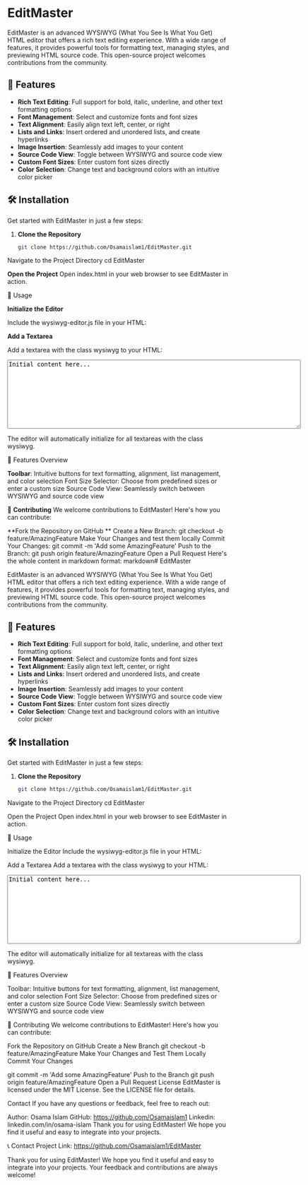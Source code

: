 # EditMaster

EditMaster is an advanced WYSIWYG (What You See Is What You Get) HTML editor that offers a rich text editing experience. With a wide range of features, it provides powerful tools for formatting text, managing styles, and previewing HTML source code. This open-source project welcomes contributions from the community.

## 🚀 Features

- **Rich Text Editing**: Full support for bold, italic, underline, and other text formatting options
- **Font Management**: Select and customize fonts and font sizes
- **Text Alignment**: Easily align text left, center, or right
- **Lists and Links**: Insert ordered and unordered lists, and create hyperlinks
- **Image Insertion**: Seamlessly add images to your content
- **Source Code View**: Toggle between WYSIWYG and source code view
- **Custom Font Sizes**: Enter custom font sizes directly
- **Color Selection**: Change text and background colors with an intuitive color picker

## 🛠️ Installation

Get started with EditMaster in just a few steps:

1. **Clone the Repository**
   ```bash
   git clone https://github.com/Osamaislam1/EditMaster.git

Navigate to the Project Directory
cd EditMaster

**Open the Project**
Open index.html in your web browser to see EditMaster in action.

📖 Usage

**Initialize the Editor**

Include the wysiwyg-editor.js file in your HTML:
<script src="wysiwyg-editor.js" defer></script>

**Add a Textarea**

Add a textarea with the class wysiwyg to your HTML:
<textarea id="myEditor" class="wysiwyg" rows="10" cols="80">Initial content here...</textarea>
The editor will automatically initialize for all textareas with the class wysiwyg.

🔧 Features Overview

**Toolbar**: Intuitive buttons for text formatting, alignment, list management, and color selection
Font Size Selector: Choose from predefined sizes or enter a custom size
Source Code View: Seamlessly switch between WYSIWYG and source code view

🤝 **Contributing**
We welcome contributions to EditMaster! Here's how you can contribute:

**Fork the Repository on GitHub
**
Create a New Branch: git checkout -b feature/AmazingFeature
Make Your Changes and test them locally
Commit Your Changes: git commit -m 'Add some AmazingFeature'
Push to the Branch: git push origin feature/AmazingFeature
Open a Pull Request
Here's the whole content in markdown format:
markdown# EditMaster

EditMaster is an advanced WYSIWYG (What You See Is What You Get) HTML editor that offers a rich text editing experience. With a wide range of features, it provides powerful tools for formatting text, managing styles, and previewing HTML source code. This open-source project welcomes contributions from the community.


## 🚀 Features

- **Rich Text Editing**: Full support for bold, italic, underline, and other text formatting options
- **Font Management**: Select and customize fonts and font sizes
- **Text Alignment**: Easily align text left, center, or right
- **Lists and Links**: Insert ordered and unordered lists, and create hyperlinks
- **Image Insertion**: Seamlessly add images to your content
- **Source Code View**: Toggle between WYSIWYG and source code view
- **Custom Font Sizes**: Enter custom font sizes directly
- **Color Selection**: Change text and background colors with an intuitive color picker

## 🛠️ Installation

Get started with EditMaster in just a few steps:

1. **Clone the Repository**
   ```bash
   git clone https://github.com/Osamaislam1/EditMaster.git

Navigate to the Project Directory
cd EditMaster

Open the Project
Open index.html in your web browser to see EditMaster in action.

📖 Usage

Initialize the Editor
Include the wysiwyg-editor.js file in your HTML:
<script src="wysiwyg-editor.js" defer></script>

Add a Textarea
Add a textarea with the class wysiwyg to your HTML:
<textarea id="myEditor" class="wysiwyg" rows="10" cols="80">Initial content here...</textarea>
 <script>
        document.addEventListener('DOMContentLoaded', () => {
            // Initialize the WYSIWYG editor
            new WYSIWYGEditor('myEditor');
        });
    </script>
The editor will automatically initialize for all textareas with the class wysiwyg.


🔧 Features Overview

Toolbar: Intuitive buttons for text formatting, alignment, list management, and color selection
Font Size Selector: Choose from predefined sizes or enter a custom size
Source Code View: Seamlessly switch between WYSIWYG and source code view

🤝 Contributing
We welcome contributions to EditMaster! Here's how you can contribute:

Fork the Repository on GitHub
Create a New Branch
git checkout -b feature/AmazingFeature
Make Your Changes and Test Them Locally
Commit Your Changes

git commit -m 'Add some AmazingFeature'
Push to the Branch
git push origin feature/AmazingFeature
Open a Pull Request
License
EditMaster is licensed under the MIT License. See the LICENSE file for details.

Contact
If you have any questions or feedback, feel free to reach out:

Author: Osama Islam
GitHub: https://github.com/Osamaislam1
Linkedin: linkedin.com/in/osama-islam
Thank you for using EditMaster! We hope you find it useful and easy to integrate into your projects.

📞 Contact
Project Link: https://github.com/Osamaislam1/EditMaster

Thank you for using EditMaster! We hope you find it useful and easy to integrate into your projects. Your feedback and contributions are always welcome!
